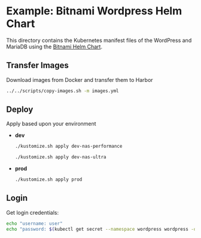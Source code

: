 # Example: Bitnami Wordpress Helm Chart

This directory contains the Kubernetes manifest files of the WordPress and MariaDB using the [Bitnami Helm Chart](https://github.com/bitnami/charts/tree/main/bitnami/wordpress).

## Transfer Images

Download images from Docker and transfer them to Harbor

```sh
../../scripts/copy-images.sh -m images.yml
```

## Deploy

Apply based upon your environment

- **dev**

    ```sh
    ./kustomize.sh apply dev-nas-performance
    ```

    ```sh
    ./kustomize.sh apply dev-nas-ultra
    ```

- **prod**

    ```sh
    ./kustomize.sh apply prod
    ```

## Login

Get login credentials:

```sh
echo "username: user"
echo "password: $(kubectl get secret --namespace wordpress wordpress -o jsonpath="{.data.wordpress-password}" | base64 -d)"
```
